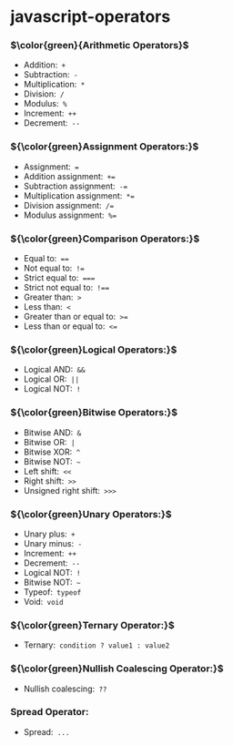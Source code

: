 # javascript-operators
### $\color{green}{Arithmetic Operators}$
  * Addition:` +`
  * Subtraction:` -`
  * Multiplication:` *`
  * Division:` /`
  * Modulus:` %`
  * Increment:` ++`
  * Decrement:` --`
### ${\color{green}Assignment Operators:}$
  * Assignment:` =`
  * Addition assignment:` +=`
  * Subtraction assignment:` -=`
  * Multiplication assignment:` *=`
  * Division assignment:` /=`
  * Modulus assignment:` %=`
### ${\color{green}Comparison Operators:}$
  * Equal to:` ==`
  * Not equal to:` !=`
  * Strict equal to:` ===`
  * Strict not equal to:` !==`
  * Greater than:` >`
  * Less than:` <`
  * Greater than or equal to:` >=`
  * Less than or equal to:` <=`
### ${\color{green}Logical Operators:}$
  * Logical AND:` &&`
  * Logical OR:` ||`
  * Logical NOT:` !`
### ${\color{green}Bitwise Operators:}$
  * Bitwise AND:` &`
  * Bitwise OR:` |`
  * Bitwise XOR:` ^`
  * Bitwise NOT:` ~`
  * Left shift:` <<`
  * Right shift:` >>`
  * Unsigned right shift:` >>>`
### ${\color{green}Unary Operators:}$
  * Unary plus:` +`
  * Unary minus:` -`
  * Increment:` ++`
  * Decrement:` --`
  * Logical NOT:` !`
  * Bitwise NOT:` ~`
  * Typeof:` typeof`
  * Void:` void`
### ${\color{green}Ternary Operator:}$
  * Ternary:` condition ? value1 : value2`
### ${\color{green}Nullish Coalescing Operator:}$
  * Nullish coalescing:` ??`
### Spread Operator:
  * Spread:` ...`
